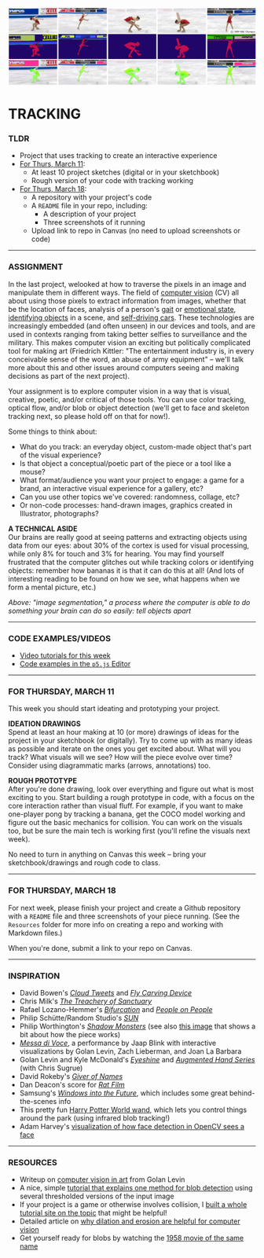 ![Grid of images of a figure skater, processed using "image segmentation," where the computer is able to do something your brain can do so easily: tell objects apart](Images/ImageSegmentation2.png)

# TRACKING

### TLDR  
* Project that uses tracking to create an interactive experience  
* [For Thurs, March 11](#for-thursday-march-11):  
  * At least 10 project sketches (digital or in your sketchbook)  
  * Rough version of your code with tracking working  
* [For Thurs, March 18](#for-thursday-march-18):  
  * A repository with your project's code  
  * A `README` file in your repo, including:  
    * A description of your project  
    * Three screenshots of it running  
  * Upload link to repo in Canvas (no need to upload screenshots or code)  

***

### ASSIGNMENT  
In the last project, welooked at how to traverse the pixels in an image and manipulate them in different ways. The field of [computer vision](https://en.wikipedia.org/wiki/Computer_vision) (CV) all about using those pixels to extract information from images, whether that be the location of faces, analysis of a person's [gait](https://books.google.com/books?id=uClKDwAAQBAJ&pg=PT226&lpg=PT226&dq=computer+vision+identification+gait+stone+in+shoe&source=bl&ots=NBR0nFC6DL&sig=ZdH74-NGOj-sWCbV9MBM8tbFkmQ&hl=en&sa=X&ved=0ahUKEwjD_-mbnqPZAhVJwlkKHeBABcMQ6AEIKTAA#v=onepage&q=computer%20vision%20identification%20gait%20stone%20in%20shoe&f=false) or [emotional state](https://www.affectiva.com/emotion-ai-overview/), [identifying objects](https://www.kaggle.com/c/cifar-10) in a scene, and [self-driving cars](https://giphy.com/gifs/producthunt-self-driving-cars-l0Ex7BYYtv4NXR6z6/fullscreen). These technologies are increasingly embedded (and often unseen) in our devices and tools, and are used in contexts ranging from taking better selfies to surveillance and the military. This makes computer vision an exciting but politically complicated tool for making art (Friedrich Kittler: "The entertainment industry is, in every conceivable sense of the word, an abuse of army equipment" – we'll talk more about this and other issues around computers seeing and making decisions as part of the next project).

Your assignment is to explore computer vision in a way that is visual, creative, poetic, and/or critical of those tools. You can use color tracking, optical flow, and/or blob or object detection (we'll get to face and skeleton tracking next, so please hold off on that for now!).

Some things to think about:  
* What do you track: an everyday object, custom-made object that's part of the visual experience?  
* Is that object a conceptual/poetic part of the piece or a tool like a mouse?  
* What format/audience you want your project to engage: a game for a brand, an interactive visual experience for a gallery, etc?  
* Can you use other topics we've covered: randomness, collage, etc?  
* Or non-code processes: hand-drawn images, graphics created in Illustrator, photographs?  

**A TECHNICAL ASIDE**  
Our brains are really good at seeing patterns and extracting objects using data from our eyes: about 30% of the cortex is used for visual processing, while only 8% for touch and 3% for hearing. You may find yourself frustrated that the computer glitches out while tracking colors or identifying objects: remember how bananas it is that it can do this at all! (And lots of interesting reading to be found on how we see, what happens when we form a mental picture, etc.)

*Above: "image segmentation," a process where the computer is able to do something your brain can do so easily: tell objects apart*

***

### CODE EXAMPLES/VIDEOS  
* [Video tutorials for this week](https://www.youtube.com/playlist?list=PLsGCUnpinsDmghIwGww77MRn1vvKjPVqV)  
* [Code examples in the `p5.js` Editor](https://editor.p5js.org/jeffThompson/collections/sw-DMai_t)  

***

### FOR THURSDAY, MARCH 11  
This week you should start ideating and prototyping your project.

**IDEATION DRAWINGS**  
Spend at least an hour making at 10 (or more) drawings of ideas for the project in your sketchbook (or digitally). Try to come up with as many ideas as possible and iterate on the ones you get excited about. What will you track? What visuals will we see? How will the piece evolve over time? Consider using diagrammatic marks (arrows, annotations) too.

**ROUGH PROTOTYPE**  
After you're done drawing, look over everything and figure out what is most exciting to you. Start building a rough prototype in code, with a focus on the core interaction rather than visual fluff. For example, if you want to make one-player pong by tracking a banana, get the COCO model working and figure out the basic mechanics for collision. You can work on the visuals too, but be sure the main tech is working first (you'll refine the visuals next week).

No need to turn in anything on Canvas this week – bring your sketchbook/drawings and rough code to class.

***

### FOR THURSDAY, MARCH 18  
For next week, please finish your project and create a Github repository with a `README` file and three screenshots of your piece running. (See the `Resources` folder for more info on creating a repo and working with Markdown files.)

When you're done, submit a link to your repo on Canvas.

***

### INSPIRATION  
* David Bowen's [*Cloud Tweets*](http://www.dwbowen.com/cloud-tweets) and [*Fly Carving Device*](http://www.dwbowen.com/fly-carving-device)  
* Chris Milk's [*The Treachery of Sanctuary*](http://milk.co/treachery)  
* Rafael Lozano-Hemmer's [*Bifurcation*](http://www.lozano-hemmer.com/bifurcation.php) and [*People on People*](http://www.lozano-hemmer.com/people_on_people.php)  
* Philip Schütte/Random Studio's [*SUN*](https://www.creativeapplications.net/js/three-js/sun-suns-cycle-as-an-interactive-playful-experience/)  
* Philip Worthington's [*Shadow Monsters*](https://www.moma.org/calendar/exhibitions/1321) (see also [this image](https://cdn.hpm.io/wp-content/uploads/2015/06/21113000/shadow3.jpg) that shows a bit about how the piece works)  
* [*Messa di Voce*](http://www.flong.com/projects/messa/), a performance by Jaap Blink with interactive visualizations by Golan Levin, Zach Lieberman, and Joan La Barbara  
* Golan Levin and Kyle McDonald's [*Eyeshine*](http://www.flong.com/projects/eyeshine/) and [*Augmented Hand Series*](http://www.flong.com/projects/augmented-hand-series/) (with Chris Sugrue)  
* David Rokeby's [*Giver of Names*](http://www.davidrokeby.com/gon.html)  
* Dan Deacon's score for [*Rat Film*](https://www.npr.org/sections/allsongs/2017/10/13/557324946/how-dan-deacon-collaborated-with-rats-to-make-his-latest-film-score)  
* Samsung's [*Windows into the Future*](https://projectfoyer.com/kadewe/), which includes some great behind-the-scenes info  
* This pretty fun [Harry Potter World wand](https://www.youtube.com/watch?v=iKUC0EbHw20), which lets you control things around the park (using infrared blob tracking!)  
* Adam Harvey's [visualization of how face detection in OpenCV sees a face](https://vimeo.com/12774628) 


***

### RESOURCES  
* Writeup on [computer vision in art](http://www.flong.com/archive/texts/essays/essay_cvad/index.html) from Golan Levin  
* A nice, simple [tutorial that explains one method for blob detection](https://www.learnopencv.com/blob-detection-using-opencv-python-c/) using several thresholded versions of the input image  
* If your project is a game or otherwise involves collision, I [built a whole tutorial site on the topic](http://www.jeffreythompson.org/collision-detection) that might be helpful!  
* Detailed article on [why dilation and erosion are helpful for computer vision](https://docs.opencv.org/2.4/doc/tutorials/imgproc/erosion_dilatation/erosion_dilatation.html)  
* Get yourself ready for blobs by watching the [1958 movie of the same name](https://www.youtube.com/watch?v=TdUsyXQ8Wrs)  

